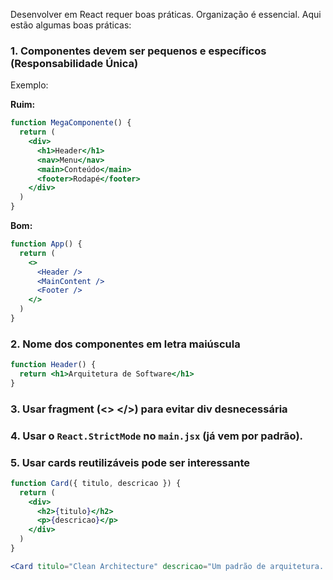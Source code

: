 Desenvolver em React requer boas práticas. Organização é essencial. Aqui estão algumas boas práticas:

### 1. Componentes devem ser pequenos e específicos (Responsabilidade Única)

Exemplo:

**Ruim:**

```jsx
function MegaComponente() {
  return (
    <div>
      <h1>Header</h1>
      <nav>Menu</nav>
      <main>Conteúdo</main>
      <footer>Rodapé</footer>
    </div>
  )
}

```
**Bom:**
```jsx
function App() {
  return (
    <>
      <Header />
      <MainContent />
      <Footer />
    </>
  )
}

```

### 2. Nome dos componentes em letra maiúscula

```jsx
function Header() {
  return <h1>Arquitetura de Software</h1>
}

```

### 3. Usar fragment (<> </>) para evitar div desnecessária

### 4. Usar o `React.StrictMode` no `main.jsx` (já vem por padrão).

### 5. Usar cards reutilizáveis pode ser interessante

```jsx
function Card({ titulo, descricao }) {
  return (
    <div>
      <h2>{titulo}</h2>
      <p>{descricao}</p>
    </div>
  )
}
```

```jsx
<Card titulo="Clean Architecture" descricao="Um padrão de arquitetura..." />

```